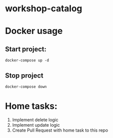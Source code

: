 # workshop-catalog

# Docker usage

## Start project:
```
docker-compose up -d
``` 

## Stop project

```
docker-compose down
```

# Home tasks:
1. Implement delete logic
2. Implement update logic
3. Create Pull Request with home task to this repo
